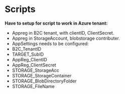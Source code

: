 # Scripts

**Have to setup for script to work in Azure tenant:**
*  Appreg in B2C tenant, with clientID, ClientSecret.
*  Appreg in StorageAccount, blobstorage contributer.
*  AppSettings needs to be configured:
  * B2C_TenantID
  * TARGET_SubID
  * AppReg_ClientID
  * AppReg_ClientSecret
  * STORAGE_StorageAcc
  * STORAGE_StorageContainer
  * STORAGE_BlobDirectoryFolder
  * STORAGE_FileName

